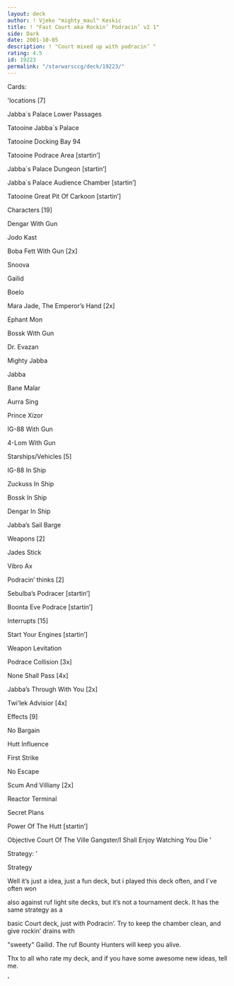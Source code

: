 ```yaml
---
layout: deck
author: ! Vjeko "mighty_maul" Keskic
title: ! "Fast Court aka Rockin’ Podracin’ v2 1"
side: Dark
date: 2001-10-05
description: ! "Court mixed up with podracin’ "
rating: 4.5
id: 19223
permalink: "/starwarsccg/deck/19223/"
---
```

Cards: 

'locations [7]


Jabba´s Palace  Lower Passages

Tatooine  Jabba´s Palace

Tatooine  Docking Bay 94

Tatooine  Podrace Area [startin’]

Jabba´s Palace  Dungeon [startin’]

Jabba´s Palace  Audience Chamber [startin’]

Tatooine  Great Pit Of Carkoon [startin’]


Characters [19]


Dengar With Gun

Jodo Kast

Boba Fett With Gun [2x]

Snoova 

Gailid

Boelo

Mara Jade, The Emperor’s Hand [2x]

Ephant Mon

Bossk With Gun

Dr. Evazan

Mighty Jabba

Jabba

Bane Malar

Aurra Sing

Prince Xizor

IG-88 With Gun

4-Lom With Gun



Starships/Vehicles [5]


IG-88 In Ship

Zuckuss In Ship

Bossk In Ship

Dengar In Ship

Jabba’s Sail Barge



Weapons [2]


Jades Stick

Vibro Ax



Podracin’ thinks [2]


Sebulba’s Podracer [startin’]

Boonta Eve Podrace [startin’]



Interrupts [15]


Start Your Engines [startin’]

Weapon Levitation 

Podrace Collision [3x]

None Shall Pass [4x]

Jabba’s Through With You [2x]

Twi’lek Advisior [4x]



Effects [9]


No Bargain

Hutt Influence

First Strike

No Escape

Scum And Villiany [2x]

Reactor Terminal

Secret Plans

Power Of The Hutt [startin’] 


Objective 	 	Court Of The Ville Gangster/I Shall Enjoy Watching You Die '

Strategy: '

Strategy 


Well it’s just a idea, just a fun deck, but i played this deck often, and I´ve often won 

also against ruf light site decks, but it’s not a tournament deck. It has the same strategy as a 

basic Court deck, just with Podracin’. Try to keep the chamber clean, and give rockin’ drains with

"sweety" Gailid. The ruf Bounty Hunters will keep you alive.


Thx to all who rate my deck, and if you have some awesome new ideas, tell me.


'
